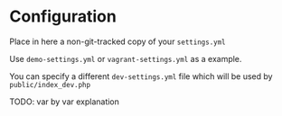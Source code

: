 Configuration
=============

Place in here a non-git-tracked copy of your `settings.yml`

Use `demo-settings.yml` or `vagrant-settings.yml` as a example.

You can specify a different `dev-settings.yml` file which will be used by `public/index_dev.php`


TODO: var by var explanation

